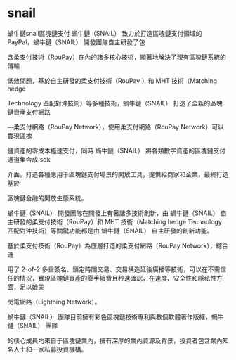 # snail
蝸牛鏈snail區塊鏈支付
蝸牛鏈（SNAIL） 致力於打造區塊鏈支付領域的 PayPal，蝸牛鏈（SNAIL） 開發團隊自主研發了包

含柔支付技術（RouPay）在內的諸多核心技術，顯著地解決了現有區塊鏈系統的傳輸

低效問題，基於自主研發的柔支付技術（RouPay ）和 MHT 技術（Matching hedge

Technology 匹配對沖技術）等多種技術，蝸牛鏈（SNAIL） 打造了全新的區塊鏈資產支付網路

—柔支付網路（RouPay Network），使用柔支付網路（RouPay Network）可以實現區塊

鏈資產的零成本極速支付，同時 蝸牛鏈（SNAIL） 將各類數字資產的區塊鏈支付通道集合成 sdk

介面，打造各種應用于區塊鏈支付場景的開放工具，提供給商家和企業，最終打造基於

區塊鏈金融的開放生態系統。

蝸牛鏈（SNAIL） 開發團隊在開發上有著諸多技術創新，由 蝸牛鏈（SNAIL） 自主研發的柔支付技術（RouPay）和 MHT 技術（Matching hedge Technology 匹配對沖技術）等關鍵功能都是由 蝸牛鏈（SNAIL） 自主研發的創新功能。

基於柔支付技術（RouPay）為底層打造的柔支付網路（RouPay Network），綜合運

用了 2-of-2 多重簽名、鎖定時間交易、交易構造延後廣播等技術，可以在不需信任的情況，實現區塊鏈資產的零手續費且秒速確認，在速度、安全性和隱私性方面，足以媲美

閃電網路（Lightning Network）。

蝸牛鏈（SNAIL） 團隊目前擁有彩色區塊鏈技術專利與數個軟體著作版權，蝸牛鏈（SNAIL） 團隊

的核心成員均來自于區塊鏈業內，擁有深厚的業內資源及背景，投資者包含業內知名人士和一家私募投資機構。
